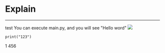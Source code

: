 # Explain
---
test
You can execute main.py, and you will see "Hello word" 
![](https://i0.wp.com/www.cienciaedados.com/wp-content/uploads/2016/08/15-Reposito%CC%81rios-no-Github-para-Cientistas-de-Dados.png?w=1200&ssl=1)

```
print("123")
```
1
456

